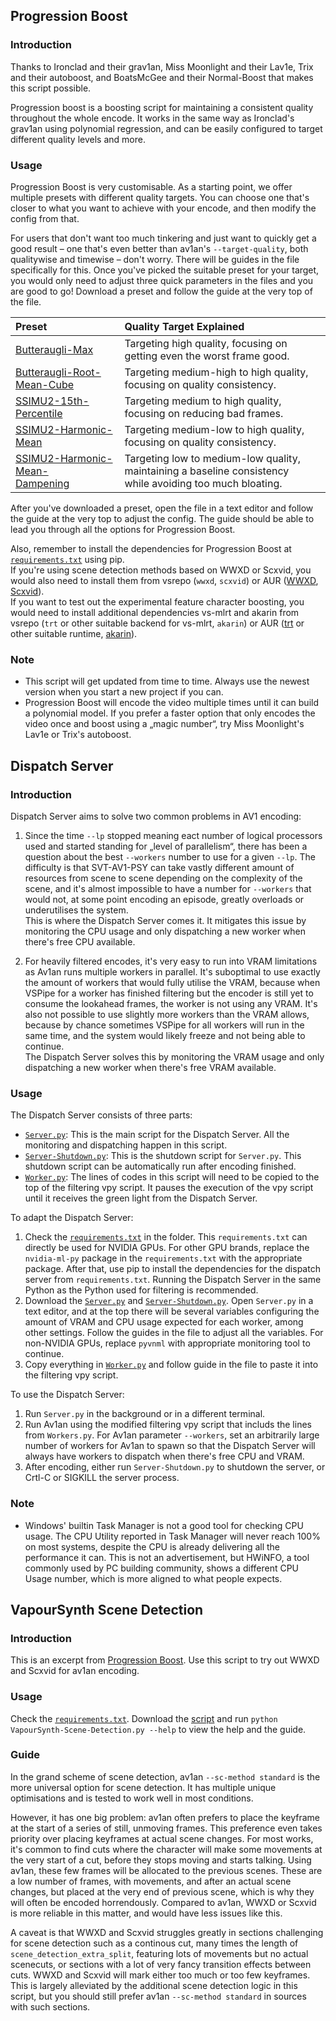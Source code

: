 ## Progression Boost

### Introduction

Thanks to Ironclad and their grav1an, Miss Moonlight and their Lav1e, Trix and their autoboost, and BoatsMcGee and their Normal-Boost that makes this script possible.

Progression boost is a boosting script for maintaining a consistent quality throughout the whole encode. It works in the same way as Ironclad's grav1an using polynomial regression, and can be easily configured to target different quality levels and more.  

### Usage

Progression Boost is very customisable. As a starting point, we offer multiple presets with different quality targets. You can choose one that's closer to what you want to achieve with your encode, and then modify the config from that.  

For users that don't want too much tinkering and just want to quickly get a good result – one that's even better than av1an's `--target-quality`, both qualitywise and timewise – don't worry. There will be guides in the file specifically for this. Once you've picked the suitable preset for your target, you would only need to adjust three quick parameters in the files and you are good to go! Download a preset and follow the guide at the very top of the file.  

| Preset | Quality Target Explained |
| :-- | :-- |
| [Butteraugli-Max](../Preset-Butteraugli-3Norm-INFNorm-Max/Progression-Boost/Progression-Boost.py) | Targeting high quality, focusing on getting even the worst frame good. |
| [Butteraugli-Root-Mean-Cube](../Preset-Butteraugli-3Norm-Root-Mean-Cube/Progression-Boost/Progression-Boost.py) | Targeting medium-high to high quality, focusing on quality consistency. |
| [SSIMU2-15th-Percentile](../master/Progression-Boost/Progression-Boost.py) | Targeting medium to high quality, focusing on reducing bad frames. |
| [SSIMU2-Harmonic-Mean](../Preset-SSIMU2-Harmonic-Mean/Progression-Boost/Progression-Boost.py) | Targeting medium-low to high quality, focusing on quality consistency. |
| [SSIMU2-Harmonic-Mean-<br />Dampening](../Preset-SSIMU2-Harmonic-Mean-Dampening/Progression-Boost/Progression-Boost.py) | Targeting low to medium-low quality, maintaining a baseline consistency <br />while avoiding too much bloating. |

After you've downloaded a preset, open the file in a text editor and follow the guide at the very top to adjust the config. The guide should be able to lead you through all the options for Progression Boost.  

Also, remember to install the dependencies for Progression Boost at [`requirements.txt`](Progression-Boost/requirements.txt) using pip.  
If you're using scene detection methods based on WWXD or Scxvid, you would also need to install them from vsrepo (`wwxd`, `scxvid`) or AUR ([WWXD](https://aur.archlinux.org/packages/vapoursynth-plugin-wwxd-git), [Scxvid](https://aur.archlinux.org/packages/vapoursynth-plugin-scxvid-git)).  
If you want to test out the experimental feature character boosting, you would need to install additional dependencies vs-mlrt and akarin from vsrepo (`trt` or other suitable backend for vs-mlrt, `akarin`) or AUR ([trt](https://aur.archlinux.org/packages/vapoursynth-plugin-mlrt-trt-runtime-git) or other suitable runtime, [akarin](https://aur.archlinux.org/packages?K=vapoursynth-plugin-vsakarin)).

### Note

* This script will get updated from time to time. Always use the newest version when you start a new project if you can.  
* Progression Boost will encode the video multiple times until it can build a polynomial model. If you prefer a faster option that only encodes the video once and boost using a „magic number“, try Miss Moonlight's Lav1e or Trix's autoboost.  

## Dispatch Server

### Introduction

Dispatch Server aims to solve two common problems in AV1 encoding:  

1. Since the time `--lp` stopped meaning eact number of logical processors used and started standing for „level of parallelism“, there has been a question about the best `--workers` number to use for a given `--lp`. The difficulty is that SVT-AV1-PSY can take vastly different amount of resources from scene to scene depending on the complexity of the scene, and it's almost impossible to have a number for `--workers` that would not, at some point encoding an episode, greatly overloads or underutilises the system.  
This is where the Dispatch Server comes it. It mitigates this issue by monitoring the CPU usage and only dispatching a new worker when there's free CPU available.  

2. For heavily filtered encodes, it's very easy to run into VRAM limitations as Av1an runs multiple workers in parallel. It's suboptimal to use exactly the amount of workers that would fully utilise the VRAM, because when VSPipe for a worker has finished filtering but the encoder is still yet to consume the lookahead frames, the worker is not using any VRAM. It's also not possible to use slightly more workers than the VRAM allows, because by chance sometimes VSPipe for all workers will run in the same time, and the system would likely freeze and not being able to continue.  
The Dispatch Server solves this by monitoring the VRAM usage and only dispatching a new worker when there's free VRAM available.  

### Usage

The Dispatch Server consists of three parts:  

* [`Server.py`](Dispatch-Server/Server.py): This is the main script for the Dispatch Server. All the monitoring and dispatching happen in this script.  
* [`Server-Shutdown.py`](Dispatch-Server/Server-Shutdown.py): This is the shutdown script for `Server.py`. This shutdown script can be automatically run after encoding finished.  
* [`Worker.py`](Dispatch-Server/Worker.py): The lines of codes in this script will need to be copied to the top of the filtering vpy script. It pauses the execution of the vpy script until it receives the green light from the Dispatch Server.  

To adapt the Dispatch Server:  

1. Check the [`requirements.txt`](Dispatch-Server/requirements.txt) in the folder. This `requirements.txt` can directly be used for NVIDIA GPUs. For other GPU brands, replace the `nvidia-ml-py` package in the `requirements.txt` with the appropriate package. After that, use pip to install the dependencies for the dispatch server from `requirements.txt`. Running the Dispatch Server in the same Python as the Python used for filtering is recommended.  
2. Download the [`Server.py`](Dispatch-Server/Server.py) and [`Server-Shutdown.py`](Dispatch-Server/Server-Shutdown.py). Open `Server.py` in a text editor, and at the top there will be several variables configuring the amount of VRAM and CPU usage expected for each worker, among other settings. Follow the guides in the file to adjust all the variables. For non-NVIDIA GPUs, replace `pyvnml` with appropriate monitoring tool to continue.  
3. Copy everything in [`Worker.py`](Dispatch-Server/Worker.py) and follow guide in the file to paste it into the filtering vpy script.  

To use the Dispatch Server:  

1. Run `Server.py` in the background or in a different terminal.  
2. Run Av1an using the modified filtering vpy script that includs the lines from `Workers.py`. For Av1an parameter `--workers`, set an arbitrarily large number of workers for Av1an to spawn so that the Dispatch Server will always have workers to dispatch when there's free CPU and VRAM.  
3. After encoding, either run `Server-Shutdown.py` to shutdown the server, or Crtl-C or SIGKILL the server process.  

### Note

* Windows' builtin Task Manager is not a good tool for checking CPU usage. The CPU Utility reported in Task Manager will never reach 100% on most systems, despite the CPU is already delivering all the performance it can. This is not an advertisement, but HWiNFO, a tool commonly used by PC building community, shows a different CPU Usage number, which is more aligned to what people expects.  

## VapourSynth Scene Detection

### Introduction

This is an excerpt from [Progression Boost](#progression-boost). Use this script to try out WWXD and Scxvid for av1an encoding.  

### Usage

Check the [`requirements.txt`](VapourSynth-Scene-Detection/requirements.txt). Download the [script](VapourSynth-Scene-Detection/VapourSynth-Scene-Detection.py) and run `python VapourSynth-Scene-Detection.py --help` to view the help and the guide.  

### Guide

In the grand scheme of scene detection, av1an `--sc-method standard` is the more universal option for scene detection. It has multiple unique optimisations and is tested to work well in most conditions.

However, it has one big problem: av1an often prefers to place the keyframe at the start of a series of still, unmoving frames. This preference even takes priority over placing keyframes at actual scene changes. For most works, it's common to find cuts where the character will make some movements at the very start of a cut, before they stops moving and starts talking. Using av1an, these few frames will be allocated to the previous scenes. These are a low number of frames, with movements, and after an actual scene changes, but placed at the very end of previous scene, which is why they will often be encoded horrendously. Compared to av1an, WWXD or Scxvid is more reliable in this matter, and would have less issues like this.  

A caveat is that WWXD and Scxvid struggles greatly in sections challenging for scene detection such as a continous cut, many times the length of `scene_detection_extra_split`, featuring lots of movements but no actual scenecuts, or sections with a lot of very fancy transition effects between cuts. WWXD and Scxvid will mark either too much or too few keyframes. This is largely alleviated by the additional scene detection logic in this script, but you should still prefer av1an `--sc-method standard` in sources with such sections.  
